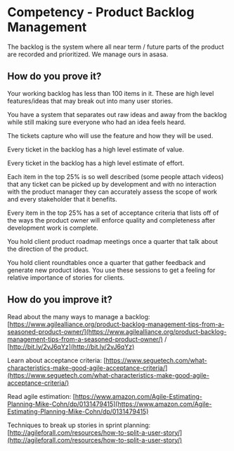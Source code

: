# Competency - Product Backlog Management

The backlog is the system where all near term / future parts of the product are recorded and prioritized.  We manage ours in asasa.

## How do you prove it?

Your working backlog has less than 100 items in it.  These are high level features/ideas that may break out into many user stories.

You have a system that separates out raw ideas and away from the backlog while still making sure everyone who had an idea feels heard.

The tickets capture who will use the feature and how they will be used.

Every ticket in the backlog has a high level estimate of value.

Every ticket in the backlog has a high level estimate of effort.

Each item in the top 25% is so well described (some people attach videos) that any ticket can be picked up by development and with no interaction with the product manager they can accurately assess the scope of work and every stakeholder that it benefits.

Every item in the top 25% has a set of acceptance criteria that lists off of the ways the product owner will enforce quality and completeness after development work is complete.

You hold client product roadmap meetings once a quarter that talk about the direction of the product.

You hold client roundtables once a quarter that gather feedback and generate new product ideas.  You use these sessions to get a feeling for relative importance of stories for clients.

## How do you improve it?

Read about the many ways to manage a backlog: [https://www.agilealliance.org/product-backlog-management-tips-from-a-seasoned-product-owner/](https://www.agilealliance.org/product-backlog-management-tips-from-a-seasoned-product-owner/) / [http://bit.ly/2vJ6qYz](http://bit.ly/2vJ6qYz)

Learn about acceptance criteria: [https://www.seguetech.com/what-characteristics-make-good-agile-acceptance-criteria/](https://www.seguetech.com/what-characteristics-make-good-agile-acceptance-criteria/)

Read agile estimation: [https://www.amazon.com/Agile-Estimating-Planning-Mike-Cohn/dp/0131479415](https://www.amazon.com/Agile-Estimating-Planning-Mike-Cohn/dp/0131479415)

Techniques to break up stories in sprint planning: [http://agileforall.com/resources/how-to-split-a-user-story/](http://agileforall.com/resources/how-to-split-a-user-story/) 

